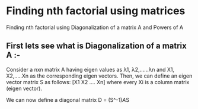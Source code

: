 # Finding nth factorial using matrices
Finding nth factorial using Diagonalization of a matrix A and Powers of A

## First lets see what is Diagonalization of a matrix A :-

Consider a nxn matrix A having eigen values as λ1, λ2,......λn and X1, X2,.....Xn as the corresponding eigen vectors.
Then, we can define an eigen vector matrix S as follows: [X1 X2 ....  Xn] where every Xi is a column matrix (eigen vector).

We can now define a diagonal matrix D = (S^-1)*A*S
